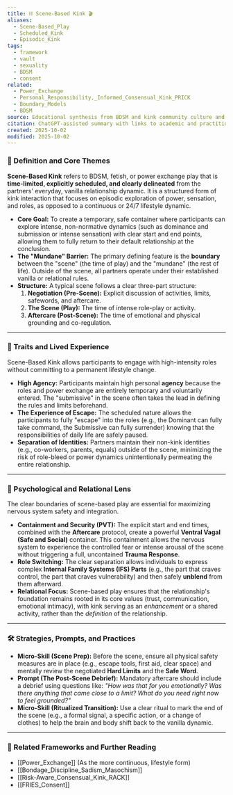 ```yaml
---
title: ⛓️ Scene-Based Kink 🎬
aliases:
  - Scene-Based_Play
  - Scheduled_Kink
  - Episodic_Kink
tags:
  - framework
  - vault
  - sexuality
  - BDSM
  - consent
related:
  - Power_Exchange
  - Personal_Responsibility,_Informed_Consensual_Kink_PRICK
  - Boundary_Models
  - BDSM
source: Educational synthesis from BDSM and kink community culture and literature
citation: ChatGPT-assisted summary with links to academic and practitioner materials
created: 2025-10-02
modified: 2025-10-02
---
```


<!-- @format -->

### 🧩 Definition and Core Themes

**Scene-Based Kink** refers to BDSM, fetish, or power exchange play that is
**time-limited, explicitly scheduled, and clearly delineated** from the partners'
everyday, vanilla relationship dynamic. It is a structured form of kink interaction that
focuses on episodic exploration of power, sensation, and roles, as opposed to a
continuous or 24/7 lifestyle dynamic.

- **Core Goal:** To create a temporary, safe container where participants can explore
  intense, non-normative dynamics (such as dominance and submission or intense
  sensation) with clear start and end points, allowing them to fully return to their
  default relationship at the conclusion.
- **The "Mundane" Barrier:** The primary defining feature is the **boundary** between
  the "scene" (the time of play) and the "mundane" (the rest of life). Outside of the
  scene, all partners operate under their established vanilla or relational rules.
- **Structure:** A typical scene follows a clear three-part structure:
  1. **Negotiation (Pre-Scene):** Explicit discussion of activities, limits, safewords,
     and aftercare.
  2. **The Scene (Play):** The time of intense role-play or activity.
  3. **Aftercare (Post-Scene):** The time of emotional and physical grounding and
     co-regulation.

---

### 🌿 Traits and Lived Experience

Scene-Based Kink allows participants to engage with high-intensity roles without
committing to a permanent lifestyle change.

- **High Agency:** Participants maintain high personal **agency** because the roles and
  power exchange are entirely temporary and voluntarily entered. The "submissive" in the
  scene often takes the lead in defining the rules and limits beforehand.
- **The Experience of Escape:** The scheduled nature allows the participants to fully
  "escape" into the roles (e.g., the Dominant can fully take command, the Submissive can
  fully surrender) knowing that the responsibilities of daily life are safely paused.
- **Separation of Identities:** Partners maintain their non-kink identities (e.g.,
  co-workers, parents, equals) outside of the scene, minimizing the risk of role-bleed
  or power dynamics unintentionally permeating the entire relationship.

---

### 🧠 Psychological and Relational Lens

The clear boundaries of scene-based play are essential for maximizing nervous system
safety and integration.

- **Containment and Security (PVT):** The explicit start and end times, combined with
  the **Aftercare** protocol, create a powerful **Ventral Vagal (Safe and Social)**
  container. This containment allows the nervous system to experience the controlled
  fear or intense arousal of the scene without triggering a full, uncontained **Trauma
  Response**.
- **Role Switching:** The clear separation allows individuals to express complex
  **Internal Family Systems (IFS) Parts** (e.g., the part that craves control, the part
  that craves vulnerability) and then safely **unblend** from them afterward.
- **Relational Focus:** Scene-based play ensures that the relationship's foundation
  remains rooted in its core values (trust, communication, emotional intimacy), with
  kink serving as an _enhancement_ or a shared activity, rather than the _definition_ of
  the relationship.

---

### 🛠️ Strategies, Prompts, and Practices

- **Micro-Skill (Scene Prep):** Before the scene, ensure all physical safety measures
  are in place (e.g., escape tools, first aid, clear space) and mentally review the
  negotiated **Hard Limits** and the **Safe Word**.
- **Prompt (The Post-Scene Debrief):** Mandatory aftercare should include a debrief
  using questions like: _"How was that for you emotionally? Was there anything that came
  close to a limit? What do you need right now to feel grounded?"_
- **Micro-Skill (Ritualized Transition):** Use a clear ritual to mark the end of the
  scene (e.g., a formal signal, a specific action, or a change of clothes) to help the
  brain and body shift back to the vanilla dynamic.

---

### 🔗 Related Frameworks and Further Reading

- [[Power_Exchange]] (As the more continuous, lifestyle form)
- [[Bondage_Discipline_Sadism_Masochism]]
- [[Risk-Aware_Consensual_Kink_RACK]]
- [[FRIES_Consent]]
